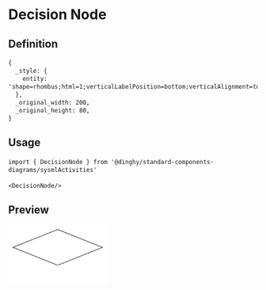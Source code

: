# Decision Node

## Definition

```
{
  _style: { 
    entity: 'shape=rhombus;html=1;verticalLabelPosition=bottom;verticalAlignment=top;',
  },
  _original_width: 200,
  _original_height: 80,
}
```

## Usage

```
import { DecisionNode } from '@dinghy/standard-components-diagrams/sysmlActivities'

<DecisionNode/>
```

## Preview

<img src="./decision-node.png" width="200"/>
